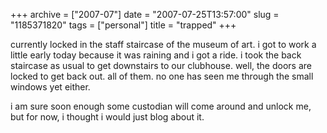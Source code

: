 +++
archive = ["2007-07"]
date = "2007-07-25T13:57:00"
slug = "1185371820"
tags = ["personal"]
title = "trapped"
+++

currently locked in the staff staircase of the museum of art. i got to
work a little early today because it was raining and i got a ride. i took
the back staircase as usual to get downstairs to our clubhouse. well, the
doors are locked to get back out. all of them. no one has seen me through
the small windows yet either.

i am sure soon enough some custodian will come around and unlock me, but
for now, i thought i would just blog about it.

